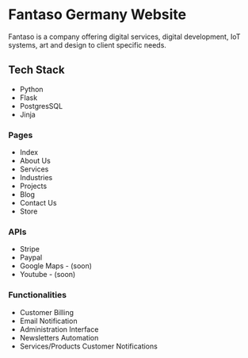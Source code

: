 # Fantaso Germany Website

Fantaso is a company offering digital services, digital development, IoT systems, art and design to client specific needs.

## Tech Stack

* Python
* Flask
* PostgresSQL
* Jinja

### Pages

* Index
* About Us
* Services
* Industries
* Projects
* Blog
* Contact Us
* Store

### APIs

* Stripe
* Paypal
* Google Maps - (soon)
* Youtube - (soon)

### Functionalities

* Customer Billing
* Email Notification
* Administration Interface
* Newsletters Automation
* Services/Products Customer Notifications

